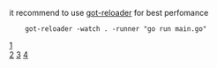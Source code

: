 it recommend to use [got-reloader](https://github.com/arshiamidos/got-reloader) for best perfomance
```
    got-reloader -watch . -runner "go run main.go"
```

[1](1.gif)   
[2](2.gif)
[3](3.png)
[4](4.png)

